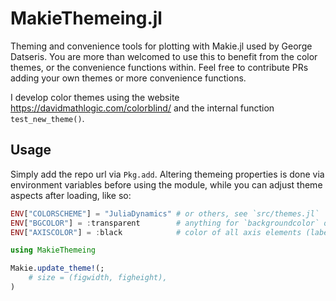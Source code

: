 # MakieThemeing.jl

Theming and convenience tools for plotting with Makie.jl used by George Datseris.
You are more than welcomed to use this to benefit from the color themes,
or the convenience functions within. Feel free to contribute PRs adding your own themes or more convenience functions.

I develop color themes using the website <https://davidmathlogic.com/colorblind/>
and the internal function `test_new_theme()`.

## Usage

Simply add the repo url via `Pkg.add`.
Altering themeing properties is done via environment variables before using the module, while you can adjust theme aspects after loading, like so:

```julia
ENV["COLORSCHEME"] = "JuliaDynamics" # or others, see `src/themes.jl`
ENV["BGCOLOR"] = :transparent        # anything for `backgroundcolor` of Makie
ENV["AXISCOLOR"] = :black            # color of all axis elements (labels, spines, ticks)

using MakieThemeing

Makie.update_theme!(;
    # size = (figwidth, figheight),
)
```